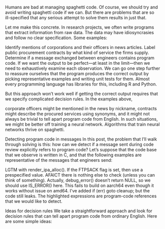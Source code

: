 Humans are bad at managing spaghetti code. Of course, we should try and avoid writing spaghetti code if we can. But there are problems that are so ill-specified that any serious attempt to solve them results in just that.

Let me make this concrete. In research projects, we often write programs that extract information from raw data. The data may have idiosyncrasies and follow no clear specification. Some examples:

Identify mentions of corporations and their officers in news articles.
Label public procurement contracts by what kind of service the firms supply.
Determine if a message exchanged between engineers contains program code.
If we want the output to be perfect—at least in the limit—then we need to exhaustively examine each observation. We can go one step further to reassure ourselves that the program produces the correct output by picking representative examples and writing unit tests for them. Almost every programming language has libraries for this, including R and Python.

But this approach won’t work well if getting the correct output requires that we specify complicated decision rules. In the examples above,

corporate officers might be mentioned in the news by nickname,
contracts might describe the procured services using synonyms, and
it might not always be trivial to tell apart program code from English.
In such situations, we might be better off training a neural network. Algorithms that train neural networks thrive on spaghetti.

Detecting program code in messages
In this post, the problem that I’ll walk through solving is this: how can we detect if a message sent during code review explicitly refers to program code? Let’s suppose that the code base that we observe is written in C, and that the following examples are representative of the messages that engineers send:

LGTM with render_ipa_alloc().
If the FTPSACK flag is set, then use a prespecified value.
AFAICT there is nothing else to check (unless you can think of something).
Actually, debug_error() doesn’t return NULL, so we should use IS_ERROR() here.
This fails to build on aarch64 even though it works without issue on amd64.
I’ve added if (err) goto cleanup; but the code still leaks.
The highlighted expressions are program-code references that we would like to detect.

Ideas for decision rules
We take a straightforward approach and look for decision rules that can tell apart program code from ordinary English. Here are some simple ideas:

